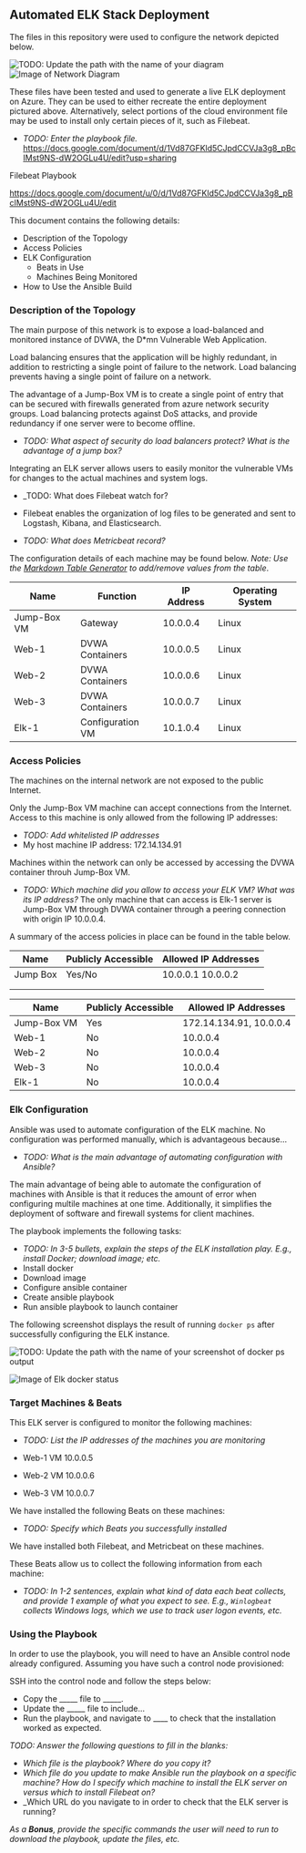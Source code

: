 ## Automated ELK Stack Deployment

The files in this repository were used to configure the network depicted below.

![TODO: Update the path with the name of your diagram](Images/diagram_filename.png)
![Image of Network Diagram](https://github.com/patmckernan/Project-1/blob/main/images/Network-Diagram.png)


These files have been tested and used to generate a live ELK deployment on Azure. They can be used to either recreate the entire deployment pictured above. Alternatively, select portions of the cloud environment file may be used to install only certain pieces of it, such as Filebeat.

  - _TODO: Enter the playbook file._
 https://docs.google.com/document/d/1Vd87GFKld5CJpdCCVJa3g8_pBcIMst9NS-dW2OGLu4U/edit?usp=sharing
 
 Filebeat Playbook
 
 https://docs.google.com/document/u/0/d/1Vd87GFKld5CJpdCCVJa3g8_pBcIMst9NS-dW2OGLu4U/edit
 
  



This document contains the following details:
- Description of the Topology
- Access Policies
- ELK Configuration
  - Beats in Use
  - Machines Being Monitored
- How to Use the Ansible Build


### Description of the Topology

The main purpose of this network is to expose a load-balanced and monitored instance of DVWA, the D*mn Vulnerable Web Application.

Load balancing ensures that the application will be highly redundant, in addition to restricting a single point of failure to the network.
Load balancing prevents having a single point of failure on a network. 

The advantage of a Jump-Box VM is to create a single point of entry that can be secured with firewalls generated from azure network security groups. Load balancing protects against DoS attacks, and provide redundancy if one server were to become offline. 

- _TODO: What aspect of security do load balancers protect? What is the advantage of a jump box?_

Integrating an ELK server allows users to easily monitor the vulnerable VMs for changes to the actual machines and system logs.
- _TODO: What does Filebeat watch for?
- Filebeat enables the organization of log files to be generated and sent to Logstash, Kibana, and Elasticsearch. 

- _TODO: What does Metricbeat record?_

The configuration details of each machine may be found below.
_Note: Use the [Markdown Table Generator](http://www.tablesgenerator.com/markdown_tables) to add/remove values from the table_.

| Name        	| Function         	| IP Address 	| Operating System 	|
|-------------	|------------------	|------------	|------------------	|
| Jump-Box VM 	| Gateway          	| 10.0.0.4   	| Linux            	|
| Web-1       	| DVWA Containers  	| 10.0.0.5   	| Linux            	|
| Web-2       	| DVWA Containers  	| 10.0.0.6   	| Linux            	|
| Web-3       	| DVWA Containers  	| 10.0.0.7   	| Linux            	|
| Elk-1       	| Configuration VM 	| 10.1.0.4   	| Linux            	|

### Access Policies

The machines on the internal network are not exposed to the public Internet. 

Only the Jump-Box VM machine can accept connections from the Internet. Access to this machine is only allowed from the following IP addresses:
- _TODO: Add whitelisted IP addresses_
- My host machine IP address: 172.14.134.91

Machines within the network can only be accessed by accessing the DVWA container throuh Jump-Box VM. 
- _TODO: Which machine did you allow to access your ELK VM? What was its IP address?_
The only machine that can access is Elk-1 server is Jump-Box VM through DVWA container through a peering connection with origin IP 10.0.0.4.

A summary of the access policies in place can be found in the table below.

| Name     | Publicly Accessible | Allowed IP Addresses |
|----------|---------------------|----------------------|
| Jump Box | Yes/No              | 10.0.0.1 10.0.0.2    |
|          |                     |                      |
|          |                     |                      |

| Name        	| Publicly Accessible 	| Allowed IP Addresses    	|
|-------------	|---------------------	|-------------------------	|
| Jump-Box VM 	| Yes                 	| 172.14.134.91, 10.0.0.4 	|
| Web-1       	| No                  	| 10.0.0.4                	|
| Web-2       	| No                  	| 10.0.0.4                	|
| Web-3       	| No                  	| 10.0.0.4                	|
| Elk-1       	| No                  	| 10.0.0.4                	|

### Elk Configuration

Ansible was used to automate configuration of the ELK machine. No configuration was performed manually, which is advantageous because...
- _TODO: What is the main advantage of automating configuration with Ansible?_

The main advantage of being able to automate the configuration of machines with Ansible is that it reduces the amount of error when configuring multile machines at one time. Additionally, it simplifies the deployment of software and firewall systems for client machines. 

The playbook implements the following tasks:
- _TODO: In 3-5 bullets, explain the steps of the ELK installation play. E.g., install Docker; download image; etc._
- Install docker
- Download image
- Configure ansible container
- Create ansible playbook
- Run ansible playbook to launch container

The following screenshot displays the result of running `docker ps` after successfully configuring the ELK instance.

![TODO: Update the path with the name of your screenshot of docker ps output](Images/docker_ps_output.png)

![Image of Elk docker status](https://github.com/patmckernan/Project-1/blob/main/images/Elk%20docker%20status.png)



### Target Machines & Beats
This ELK server is configured to monitor the following machines:
- _TODO: List the IP addresses of the machines you are monitoring_

- Web-1 VM 10.0.0.5
- Web-2 VM 10.0.0.6
- Web-3 VM 10.0.0.7

We have installed the following Beats on these machines:
- _TODO: Specify which Beats you successfully installed_

We have installed both Filebeat, and Metricbeat on these machines. 

These Beats allow us to collect the following information from each machine:
- _TODO: In 1-2 sentences, explain what kind of data each beat collects, and provide 1 example of what you expect to see. E.g., `Winlogbeat` collects Windows logs, which we use to track user logon events, etc._

### Using the Playbook
In order to use the playbook, you will need to have an Ansible control node already configured. Assuming you have such a control node provisioned: 

SSH into the control node and follow the steps below:
- Copy the _____ file to _____.
- Update the _____ file to include...
- Run the playbook, and navigate to ____ to check that the installation worked as expected.

_TODO: Answer the following questions to fill in the blanks:_
- _Which file is the playbook? Where do you copy it?_
- _Which file do you update to make Ansible run the playbook on a specific machine? How do I specify which machine to install the ELK server on versus which to install Filebeat on?_
- _Which URL do you navigate to in order to check that the ELK server is running?

_As a **Bonus**, provide the specific commands the user will need to run to download the playbook, update the files, etc._
